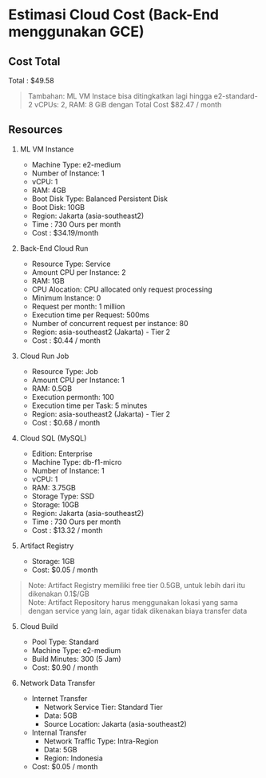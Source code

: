 # Estimasi Cloud Cost (Back-End menggunakan GCE)

## Cost Total
Total : $49.58

>Tambahan: ML VM Instace bisa ditingkatkan lagi hingga e2-standard-2 vCPUs: 2, RAM: 8 GiB dengan Total Cost $82.47 / month

## Resources
1. ML VM Instance
    * Machine Type: e2-medium
    * Number of Instance: 1
    * vCPU: 1
    * RAM: 4GB
    * Boot Disk Type: Balanced Persistent Disk
    * Boot Disk: 10GB
    * Region: Jakarta (asia-southeast2)
    * Time : 730 Ours per month
    * Cost : $34.19/month

2. Back-End Cloud Run
    * Resource Type: Service
    * Amount CPU per Instance: 2
    * RAM: 1GB
    * CPU Alocation: CPU allocated only request processing
    * Minimum Instance: 0
    * Request per month: 1 million
    * Execution time per Request: 500ms
    * Number of concurrent request per instance: 80
    * Region: asia-southeast2 (Jakarta) - Tier 2
    * Cost : $0.44 / month

3. Cloud Run Job
    * Resource Type: Job
    * Amount CPU per Instance: 1
    * RAM: 0.5GB
    * Execution permonth: 100
    * Execution time per Task: 5 minutes
    * Region: asia-southeast2 (Jakarta) - Tier 2
    * Cost : $0.68 / month

4. Cloud SQL (MySQL)
    * Edition: Enterprise
    * Machine Type: db-f1-micro
    * Number of Instance: 1
    * vCPU: 1
    * RAM: 3.75GB
    * Storage Type: SSD
    * Storage: 10GB
    * Region: Jakarta (asia-southeast2)
    * Time : 730 Ours per month
    * Cost : $13.32 / month

4. Artifact Registry
    * Storage: 1GB
    * Cost: $0.05 / month
> Note: Artifact Registry memiliki free tier 0.5GB, untuk lebih dari itu dikenakan 0.1$/GB <br>
> Note: Artifact Repository harus menggunakan lokasi yang sama dengan service yang lain, agar tidak dikenakan biaya transfer data 

5. Cloud Build
    * Pool Type: Standard
    * Machine Type: e2-medium
    * Build Minutes: 300 (5 Jam)
    * Cost: $0.90 / month

6. Network Data Transfer
    * Internet Transfer
        * Network Service Tier: Standard Tier
        * Data: 5GB
        * Source Location: Jakarta (asia-southeast2)
    * Internal Transfer
        * Network Traffic Type: Intra-Region
        * Data: 5GB
        * Region: Indonesia
    * Cost: $0.05 / month

